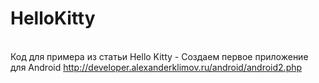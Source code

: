 # HelloKitty
<br>
Код для примера из статьи Hello Kitty - Создаем первое приложение для Android
<a href="http://developer.alexanderklimov.ru/android/android2.php">http://developer.alexanderklimov.ru/android/android2.php</a><br>

